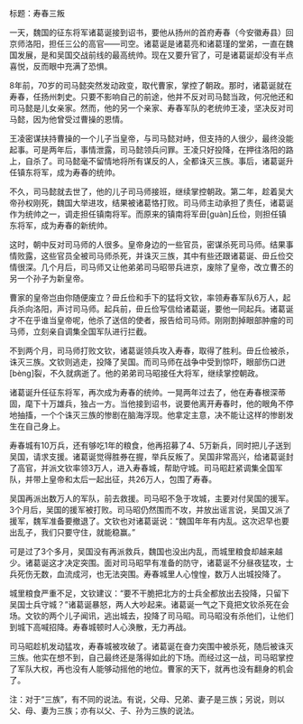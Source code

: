 标题：寿春三叛



一天，魏国的征东将军诸葛诞接到诏书，要他从扬州的首府寿春（今安徽寿县）回京师洛阳，担任三公的高官——司空。诸葛诞是诸葛亮和诸葛瑾的堂弟，一直在魏国发展，是和吴国交战前线的最高统帅。现在又要升官了，可是诸葛诞却没有半点喜悦，反而眼中充满了恐惧。

8年前，70岁的司马懿突然发动政变，取代曹家，掌控了朝政。那时，诸葛诞就在寿春，任扬州刺史。只要不影响自己的前途，他并不反对司马懿当政，何况他还和司马懿是儿女亲家。然而，他的另一个亲家、寿春军队的老统帅王凌，坚决反对司马懿，因为他曾受过曹操的恩情。

王凌密谋扶持曹操的一个儿子当皇帝，与司马懿对峙，但支持的人很少，最终没能起事。可是两年后，事情泄露，司马懿领兵问罪。王凌只好投降，在押往洛阳的路上，自杀了。司马懿毫不留情地将所有谋反的人，全都诛灭三族。事后，诸葛诞升任镇东将军，成为寿春的统帅。

不久，司马懿就去世了，他的儿子司马师接班，继续掌控朝政。第二年，趁着吴大帝孙权刚死，魏国大举进攻，结果被诸葛恪打败。司马师主动承担了责任，诸葛诞作为统帅之一，调走担任镇南将军。而原来的镇南将军毌[guàn]丘俭，则担任镇东将军，成为寿春的新统帅。

这时，朝中反对司马师的人很多。皇帝身边的一些官员，密谋杀死司马师。结果事情败露，这些官员全被司马师杀死，并诛灭三族，其中有些还跟诸葛诞、毌丘俭交情很深。几个月后，司马师又让他弟弟司马昭带兵进京，废除了皇帝，改立曹丕的另一个孙子为新皇帝。

曹家的皇帝岂由你随便废立？毌丘俭和手下的猛将文钦，率领寿春军队6万人，起兵杀向洛阳，声讨司马师。起兵前，毌丘俭写信给诸葛诞，要他一同起兵。诸葛诞才不在乎谁当皇帝呢，他杀了送信的使者，报告给司马师。刚刚割掉眼部肿瘤的司马师，立刻亲自调集全国军队进行拦截。

不到两个月，司马师打败文钦，诸葛诞领兵攻入寿春，取得了胜利。毌丘俭被杀，诛灭三族。文钦则逃走，投降了吴国。而司马师在战争中受到惊吓，眼部伤口迸[bèng]裂，不久就病逝了。他的弟弟司马昭接任大将军，继续掌控朝政。

诸葛诞升任征东将军，再次成为寿春的统帅。一晃两年过去了，他在寿春根深蒂固，麾下十万雄兵，独占一方。当他接到诏书，说要他离开寿春时，他的眼角不停地抽搐，一个个诛灭三族的惨剧在脑海浮现。他拿定主意，决不能让这样的惨剧发生在自己身上。

寿春城有10万兵，还有够吃1年的粮食，他再招募了4、5万新兵，同时把儿子送到吴国，请求支援。诸葛诞觉得胜券在握，举兵反叛了。吴国非常高兴，给诸葛诞封了高官，并派文钦率领3万人，进入寿春城，帮助守城。司马昭赶紧调集全国军队，并带上皇帝和太后一起出征，共26万人，包围了寿春。

吴国再派出数万人的军队，前去救援。司马昭不急于攻城，主要对付吴国的援军。3个月后，吴国的援军被打败。司马昭仍然围而不攻，并放出谣言说，吴国又派了援军，魏军准备要撤退了。文钦也对诸葛诞说：“魏国年年有内乱。这次迟早也要出乱子，我们只要守住，就能稳赢。”

可是过了3个多月，吴国没有再派救兵，魏国也没出内乱，而城里粮食却越来越少。诸葛诞这才决定突围。面对司马昭早有准备的防守，诸葛诞不分昼夜猛攻，士兵死伤无数，血流成河，也无法突围。寿春城里人心惶惶，数万人出城投降了。

城里粮食严重不足，文钦建议：“要不干脆把北方的士兵全都放出去投降，只留下吴国士兵守城？”诸葛诞暴怒，两人大吵起来。诸葛诞一气之下竟把文钦杀死在会场。文钦的两个儿子闻讯，逃出城去，投降了司马昭。司马昭没有杀他们，让他们到城下高喊招降。寿春城顿时人心涣散，无力再战。

司马昭趁机发动猛攻，寿春城被攻破了。诸葛诞在奋力突围中被杀死，随后被诛灭三族。他实在想不到，自己最终还是落得如此的下场。而经过这一战，司马昭掌控了军队大权，再也没有人能够动摇他的地位。曹家的天下，就再也没有翻身的机会了。





注：对于“三族”，有不同的说法。有说，父母、兄弟、妻子是三族；另说，则以父、母、妻为三族；亦有以父、子、孙为三族的说法。

